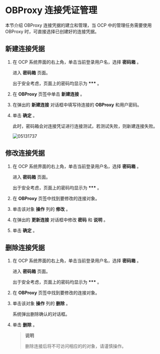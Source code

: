 # OBProxy 连接凭证管理

本节介绍 OBProxy 连接凭据的建立和管理，当 OCP 中的管理任务需要使用 OBProxy 时，可直接选择已创建好的连接凭据。

## 新建连接凭据

1. 在 OCP 系统界面的右上角，单击当前登录用户名，选择 **密码箱** 。

   进入 **密码箱** 页面。

   出于安全考虑，页面上的密码均显示为 **\*\*\*** 。

2. 在 **OBProxy** 页签中单击 **新建连接** 。

3. 在弹出的 **新建连接** 对话框中填写待连接的 **OBProxy** 和用户密码。

4. 单击 **确定** 。

   此时，密码箱会对连接凭证进行连接测试，若测试失败，则新建连接失败。

   ![05131737](https://help-static-aliyun-doc.aliyuncs.com/assets/img/zh-CN/9713190261/p273478.png)

## 修改连接凭据

1. 在 OCP 系统界面的右上角，单击当前登录用户名，选择 **密码箱** 。

   进入 **密码箱** 页面。

   出于安全考虑，页面上的密码均显示为 **\*\*\*** 。

2. 在 **OBProxy** 页签中找到要修改的连接对象。

3. 单击该对象 **操作** 列的 **修改** 。

4. 在弹出的 **更新连接** 对话框中修改 **密码** 和 **说明** 。

5. 单击 **确定** 。

## 删除连接凭据

1. 在 OCP 系统界面的右上角，单击当前登录用户名，选择 **密码箱** 。

   进入 **密码箱** 页面。

   出于安全考虑，页面上的密码均显示为 **\*\*\*** 。

2. 在 **OBProxy** 页签中找到要修改的连接对象。

3. 单击该对象 **操作** 列的 **删除** 。

   系统弹出删除确认的对话框。

4. 单击 **删除** 。

   > **说明**
   >
   > 删除连接后将不可访问相应的的对象，请谨慎操作。
